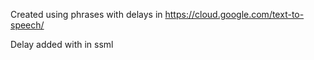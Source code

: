 Created using phrases with delays in 
https://cloud.google.com/text-to-speech/

Delay added with <break time="1000ms"/> in ssml